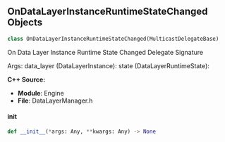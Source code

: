 ## OnDataLayerInstanceRuntimeStateChanged Objects

```python
class OnDataLayerInstanceRuntimeStateChanged(MulticastDelegateBase)
```

On Data Layer Instance Runtime State Changed  Delegate Signature

Args:
    data_layer (DataLayerInstance): 
    state (DataLayerRuntimeState):

**C++ Source:**

- **Module**: Engine
- **File**: DataLayerManager.h

<a id="unreal.OnDataLayerInstanceRuntimeStateChanged.__init__"></a>

#### __init__

```python
def __init__(*args: Any, **kwargs: Any) -> None
```

<a id="unreal.OnDataLayerRuntimeStateChanged"></a>